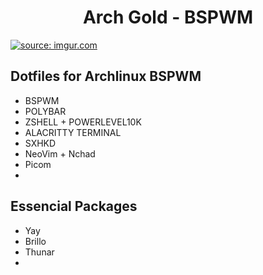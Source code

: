<h1 align="center"> 
     Arch Gold - BSPWM
</h1>

<a href="https://i.imgur.com/eBpqImu.png"><img src="https://i.imgur.com/eBpqImu.png" title="source: imgur.com" /></a>

<h2>Dotfiles for Archlinux BSPWM</h2>

<ul>
  <li>BSPWM</li>
  <li>POLYBAR</li>
  <li>ZSHELL + POWERLEVEL10K</li>
  <li>ALACRITTY TERMINAL</li>
  <li>SXHKD</li>
  <li>NeoVim + Nchad</li>
  <li>Picom<li>
</ul> 

<h2>Essencial Packages</h2>

<ul>
  <li>Yay</li>
  <li>Brillo</li>
  <li>Thunar</li>
  <li></li>
</ul> 
